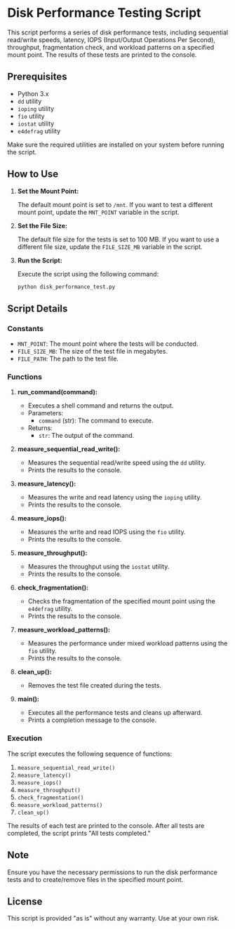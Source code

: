 
# Disk Performance Testing Script

This script performs a series of disk performance tests, including sequential read/write speeds, latency, IOPS (Input/Output Operations Per Second), throughput, fragmentation check, and workload patterns on a specified mount point. The results of these tests are printed to the console.

## Prerequisites

- Python 3.x
- `dd` utility
- `ioping` utility
- `fio` utility
- `iostat` utility
- `e4defrag` utility

Make sure the required utilities are installed on your system before running the script.

## How to Use

1. **Set the Mount Point:**

   The default mount point is set to `/mnt`. If you want to test a different mount point, update the `MNT_POINT` variable in the script.

2. **Set the File Size:**

   The default file size for the tests is set to 100 MB. If you want to use a different file size, update the `FILE_SIZE_MB` variable in the script.

3. **Run the Script:**

   Execute the script using the following command:
   ```sh
   python disk_performance_test.py
   ```

## Script Details

### Constants

- `MNT_POINT`: The mount point where the tests will be conducted.
- `FILE_SIZE_MB`: The size of the test file in megabytes.
- `FILE_PATH`: The path to the test file.

### Functions

1. **run_command(command):**
   - Executes a shell command and returns the output.
   - Parameters:
     - `command` (str): The command to execute.
   - Returns:
     - `str`: The output of the command.

2. **measure_sequential_read_write():**
   - Measures the sequential read/write speed using the `dd` utility.
   - Prints the results to the console.

3. **measure_latency():**
   - Measures the write and read latency using the `ioping` utility.
   - Prints the results to the console.

4. **measure_iops():**
   - Measures the write and read IOPS using the `fio` utility.
   - Prints the results to the console.

5. **measure_throughput():**
   - Measures the throughput using the `iostat` utility.
   - Prints the results to the console.

6. **check_fragmentation():**
   - Checks the fragmentation of the specified mount point using the `e4defrag` utility.
   - Prints the results to the console.

7. **measure_workload_patterns():**
   - Measures the performance under mixed workload patterns using the `fio` utility.
   - Prints the results to the console.

8. **clean_up():**
   - Removes the test file created during the tests.

9. **main():**
   - Executes all the performance tests and cleans up afterward.
   - Prints a completion message to the console.

### Execution

The script executes the following sequence of functions:
1. `measure_sequential_read_write()`
2. `measure_latency()`
3. `measure_iops()`
4. `measure_throughput()`
5. `check_fragmentation()`
6. `measure_workload_patterns()`
7. `clean_up()`

The results of each test are printed to the console. After all tests are completed, the script prints "All tests completed."

## Note

Ensure you have the necessary permissions to run the disk performance tests and to create/remove files in the specified mount point.

## License

This script is provided "as is" without any warranty. Use at your own risk.
